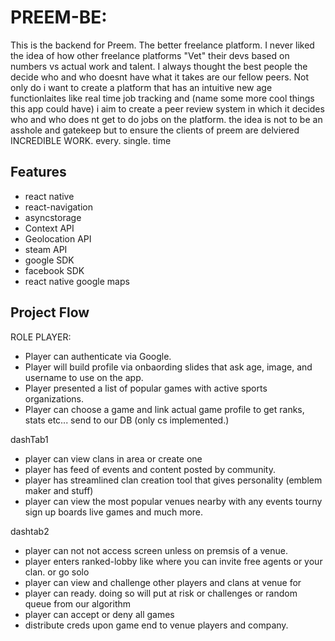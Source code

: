 # PREEM-BE:
This is the backend for Preem. The better freelance platform. I never liked the idea of how other freelance platforms "Vet" their devs based on numbers vs actual work and talent. I always thought the best people the decide who and who doesnt have what it takes are our fellow peers. Not only do i want to create a platform that has an intuitive new age functionlaites like real time job tracking and (name some more cool things this app could have) i aim to create a peer review system in which it decides who and who does nt get to do jobs on the platform. the idea is not to be an asshole and gatekeep but to ensure the clients of preem are delviered INCREDIBLE WORK. every. single. time

## Features
- react native
- react-navigation
- asyncstorage
- Context API
- Geolocation API
- steam API
- google SDK
- facebook SDK
- react native google maps

## Project Flow
ROLE PLAYER:
- Player can authenticate via Google. 
- Player will build profile via onbaording slides that ask age, image, and username to use on the app. 
- Player presented a list of popular games with active sports organizations. 
- Player can choose a game and link actual game profile to get ranks, stats etc... send to our DB (only cs implemented.)

 dashTab1
- player can view clans in area or create one 
- player has feed of events and content posted by community.
- player has streamlined clan creation tool that gives personality (emblem maker and stuff)
- player can view the most popular venues nearby with any events tourny sign up boards live games and much more.

dashtab2
 - player can not not access screen unless on premsis of a venue.
 - player enters ranked-lobby like where you can invite free agents or your clan. or go solo
 - player can view and challenge other players and clans at venue for 
 - player can ready. doing so will put at risk or challenges or random queue from our algorithm
 - player can accept or deny all games
 - distribute creds upon game end to venue players and company.

